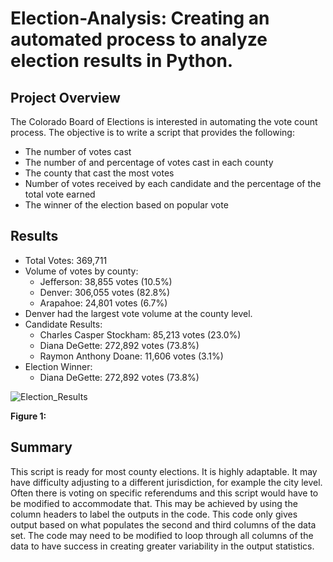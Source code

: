 # Election-Analysis: Creating an automated process to analyze election results in Python.

## Project Overview
The Colorado Board of Elections is interested in automating the vote count process. The objective is to write a script that provides the following:
- The number of votes cast
- The number of and percentage of votes cast in each county
- The county that cast the most votes
- Number of votes received by each candidate and the percentage of the total vote earned
- The winner of the election based on popular vote

## Results
   - Total Votes: 369,711
- Volume of votes by county:
   - Jefferson: 38,855 votes (10.5%)
   - Denver: 306,055 votes (82.8%)
   - Arapahoe: 24,801 votes (6.7%)
- Denver had the largest vote volume at the county level.
- Candidate Results:
   - Charles Casper Stockham: 85,213 votes (23.0%)
   - Diana DeGette: 272,892 votes (73.8%)
   - Raymon Anthony Doane: 11,606 votes (3.1%)
- Election Winner:
   - Diana DeGette: 272,892 votes (73.8%)

![Election_Results](https://user-images.githubusercontent.com/88675415/136824388-3bac5577-db01-406a-909a-58238394a7e3.PNG)

**Figure 1:** 

## Summary
This script is ready for most county elections. It is highly adaptable. It may have difficulty adjusting to a different jurisdiction, for example the city level. Often there is voting on specific referendums and this script would have to be modified to accommodate that. This may be achieved by using the column headers to label the outputs in the code. This code only gives output based on what populates the second and third columns of the data set. The code may need to be modified to loop through all columns of the data to have success in creating greater variability in the output statistics.
